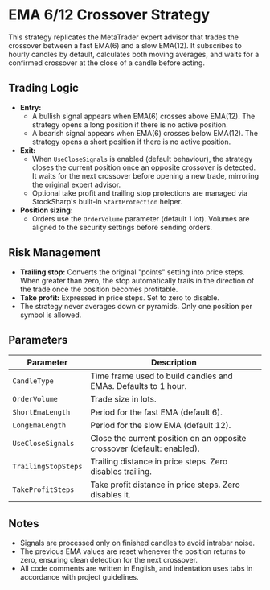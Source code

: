 # EMA 6/12 Crossover Strategy

This strategy replicates the MetaTrader expert advisor that trades the crossover between a fast EMA(6) and a slow EMA(12). It subscribes to hourly candles by default, calculates both moving averages, and waits for a confirmed crossover at the close of a candle before acting.

## Trading Logic

- **Entry:**
  - A bullish signal appears when EMA(6) crosses above EMA(12). The strategy opens a long position if there is no active position.
  - A bearish signal appears when EMA(6) crosses below EMA(12). The strategy opens a short position if there is no active position.
- **Exit:**
  - When `UseCloseSignals` is enabled (default behaviour), the strategy closes the current position once an opposite crossover is detected. It waits for the next crossover before opening a new trade, mirroring the original expert advisor.
  - Optional take profit and trailing stop protections are managed via StockSharp's built-in `StartProtection` helper.
- **Position sizing:**
  - Orders use the `OrderVolume` parameter (default 1 lot). Volumes are aligned to the security settings before sending orders.

## Risk Management

- **Trailing stop:** Converts the original "points" setting into price steps. When greater than zero, the stop automatically trails in the direction of the trade once the position becomes profitable.
- **Take profit:** Expressed in price steps. Set to zero to disable.
- The strategy never averages down or pyramids. Only one position per symbol is allowed.

## Parameters

| Parameter | Description |
|-----------|-------------|
| `CandleType` | Time frame used to build candles and EMAs. Defaults to 1 hour. |
| `OrderVolume` | Trade size in lots. |
| `ShortEmaLength` | Period for the fast EMA (default 6). |
| `LongEmaLength` | Period for the slow EMA (default 12). |
| `UseCloseSignals` | Close the current position on an opposite crossover (default: enabled). |
| `TrailingStopSteps` | Trailing distance in price steps. Zero disables trailing. |
| `TakeProfitSteps` | Take profit distance in price steps. Zero disables it. |

## Notes

- Signals are processed only on finished candles to avoid intrabar noise.
- The previous EMA values are reset whenever the position returns to zero, ensuring clean detection for the next crossover.
- All code comments are written in English, and indentation uses tabs in accordance with project guidelines.

